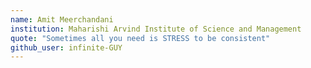 ```yaml
---
name: Amit Meerchandani
institution: Maharishi Arvind Institute of Science and Management
quote: "Sometimes all you need is STRESS to be consistent"
github_user: infinite-GUY
---
```

